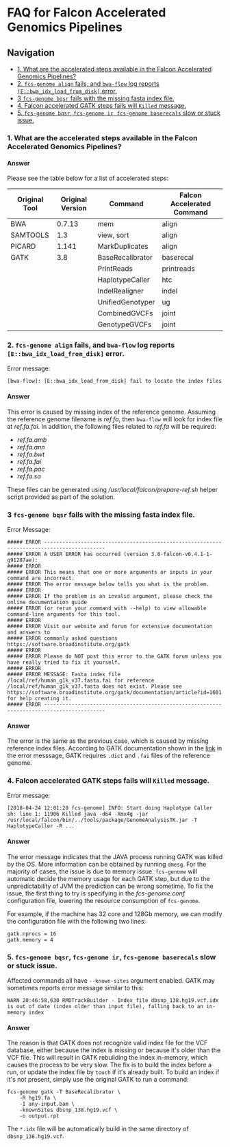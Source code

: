 # FAQ for Falcon Accelerated Genomics Pipelines
## Navigation
<!-- TOC depthFrom:3 depthTo:3 withLinks:1 updateOnSave:1 orderedList:0 -->

- [1. What are the accelerated steps available in the Falcon Accelerated Genomics Pipelines?](#1-what-are-the-accelerated-steps-available-in-the-falcon-accelerated-genomics-pipelines)
- [2. `fcs-genome align` fails, and `bwa-flow` log reports `[E::bwa_idx_load_from_disk]` error.](#2-fcs-genome-align-fails-and-bwa-flow-log-reports-ebwaidxloadfromdisk-error)
- [3 `fcs-genome bqsr` fails with the missing fasta index file.](#3-fcs-genome-bqsr-fails-with-the-missing-fasta-index-file)
- [4. Falcon accelerated GATK steps fails will `Killed` message.](#4-falcon-accelerated-gatk-steps-fails-will-killed-message)
- [5. `fcs-genome bqsr`, `fcs-genome ir`, `fcs-genome baserecals` slow or stuck issue.](#5-fcs-genome-bqsr-fcs-genome-ir-fcs-genome-baserecals-slow-or-stuck-issue)

<!-- /TOC -->

### 1. What are the accelerated steps available in the Falcon Accelerated Genomics Pipelines?
#### Answer
Please see the table below for a list of accelerated steps:

| Original Tool | Original Version | Command    | Falcon Accelerated Command |
| ------------- | ---------------- | ---------- | -------------------------- |  
| BWA           | 0.7.13           | mem        | align                      |
| SAMTOOLS      | 1.3              | view, sort | align                      |
| PICARD        | 1.141            | MarkDuplicates  | align                 |
| GATK | 3.8 | BaseRecalibrator | baserecal |
|      |     | PrintReads       | printreads |
|      |     | HaplotypeCaller  | htc |
|      |     | IndelRealigner   | indel |
|      |     | UnifiedGenotyper | ug |
|      |     | CombinedGVCFs    | joint |
|      |     | GenotypeGVCFs    | joint |

### 2. `fcs-genome align` fails, and `bwa-flow` log reports `[E::bwa_idx_load_from_disk]` error.
Error message:
```
[bwa-flow]: [E::bwa_idx_load_from_disk] fail to locate the index files
```
#### Answer
This error is caused by missing index of the reference genome. Assuming the reference genome filename is *ref.fa*, then `bwa-flow` will look for index file at *ref.fa.fai*. In addition, the following files related to *ref.fa* will be required:
- *ref.fa.amb*
- *ref.fa.ann*
- *ref.fa.bwt*
- *ref.fa.fai*
- *ref.fa.pac*
- *ref.fa.sa*

These files can be generated using */usr/local/falcon/prepare-ref.sh* helper script provided as part of the solution.

### 3 `fcs-genome bqsr` fails with the missing fasta index file.
Error Message:
```
##### ERROR ------------------------------------------------------------------------------------------
##### ERROR A USER ERROR has occurred (version 3.8-falcon-v0.4.1-1-g91287ae):
##### ERROR
##### ERROR This means that one or more arguments or inputs in your command are incorrect.
##### ERROR The error message below tells you what is the problem.
##### ERROR
##### ERROR If the problem is an invalid argument, please check the online documentation guide
##### ERROR (or rerun your command with --help) to view allowable command-line arguments for this tool.
##### ERROR
##### ERROR Visit our website and forum for extensive documentation and answers to
##### ERROR commonly asked questions https://software.broadinstitute.org/gatk
##### ERROR
##### ERROR Please do NOT post this error to the GATK forum unless you have really tried to fix it yourself.
##### ERROR
##### ERROR MESSAGE: Fasta index file /local/ref/human_g1k_v37.fasta.fai for reference /local/ref/human_g1k_v37.fasta does not exist. Please see https://software.broadinstitute.org/gatk/documentation/article?id=1601 for help creating it.
##### ERROR ------------------------------------------------------------------------------------------
```

#### Answer
The error is the same as the previous case, which is caused by missing reference index files. According to GATK documentation shown in the [link](https://software.broadinstitute.org/gatk/documentation/article?id=1601) in the error messsage, GATK requires `.dict` and `.fai` files of the reference genome.

### 4. Falcon accelerated GATK steps fails will `Killed` message.
Error message:
```
[2018-04-24 12:01:20 fcs-genome] INFO: Start doing Haplotype Caller
sh: line 1: 11906 Killed java -d64 -Xmx4g -jar /usr/local/falcon/bin/../tools/package/GenomeAnalysisTK.jar -T HaplotypeCaller -R ...
```
#### Answer
The error message indicates that the JAVA process running GATK was killed by the OS. More information can be obtained by running `dmesg`.
For the majority of cases, the issue is due to memory issue. `fcs-genome` will automatic decide the memory usage for each GATK step, but due to the unpredictability of JVM the prediction can be wrong sometime. To fix the issue, the first thing to try is specifying in the *fcs-genome.conf* configuration file, lowering the resource consumption of `fcs-genome`.

For example, if the machine has 32 core and 128Gb memory, we can modify the configuration file with the following two lines:
```
gatk.nprocs = 16
gatk.memory = 4
```

### 5. `fcs-genome bqsr`, `fcs-genome ir`, `fcs-genome baserecals` slow or stuck issue.
Affected commands all have `--known-sites` argument enabled. GATK may sometimes reports error message similar to this:
```
WARN 20:46:58,630 RMDTrackBuilder - Index file dbsnp_138.hg19.vcf.idx is out of date (index older than input file), falling back to an in-memory index
```
#### Answer
The reason is that GATK does not recognize valid index file for the VCF database, either because the index is missing or because it's older than the VCF file. This will result in GATK rebuilding the index in-memory, which causes the process to be very slow. The fix is to build the index before a run, or update the index file by `touch` if it's already built.
To build an index if it's not present, simply use the original GATK to run a command:
```
fcs-genome gatk -T BaseRecalibrator \
    -R hg19.fa \
    -I any-input.bam \
    -knownSites dbsnp_138.hg19.vcf \
    -o output.rpt
```
The `*.idx` file will be automatically build in the same directory of `dbsnp_138.hg19.vcf`.
